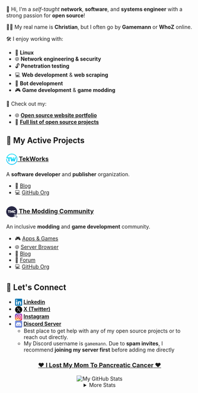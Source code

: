 👋 Hi, I'm a *self-taught* **network**, **software**, and **systems engineer** with a strong passion for **open source**!

🙋‍♂️ My real name is **Christian**, but I often go by **Gamemann** or **WhoZ** online.

🛠️ I enjoy working with:
- 🐧 **Linux**
- 🌐 **Network engineering & security**
- 🔓 **Penetration testing**
- 💻 **Web development** & **web scraping**
- 🤖 **Bot development**
- 🎮 **Game development** & **game modding**

📁 Check out my:
-  🌐 [**Open source website portfolio**](https://cdeacon.net)
-  📄 [**Full list of open source projects**](./projects.md)

## 🚀 My Active Projects
### [<img src="./images/tekworks.png" width="30px" height="30px" align="center" alt="TekWorks Icon" /> **TekWorks**](https://tekworks.net)
A **software developer** and **publisher** organization.

- 📝 [Blog](https://tekworks.net/blog)
- 💻 [GitHub Org](https://github.com/tek-works)

### [<img src="./images/tmc.png" width="30px" height="30px" align="center" alt="TMC Icon" /> **The Modding Community**](https://moddingcommunity.com)
An inclusive **modding** and **game development** community.

- 🎮 [Apps & Games](https://moddingcommunity.com/apps)
- 🌐 [Server Browser](https://moddingcommunity.com/servers)
- 📝 [Blog](https://blog.moddingcommunity.com)
- 💬 [Forum](https://forum.moddingcommunity.com)
- 💻 [GitHub Org](https://github.com/modcommunity)

## 🤝 Let's Connect
- <img src="./images/linkedin.png" width="19px" height="19px" align="center" alt="Linkedin Icon" /> [**Linkedin**](https://www.linkedin.com/in/christiandeacon/)
- <img src="./images/x.png" width="19px" height="19px" align="center" alt="X (Twitter) Icon" /> [**X (Twitter)**](https://x.com/ChristianDeacon)
- <img src="./images/instagram.png" width="19px" height="19px" align="center" alt="Instagram Icon" /> [**Instagram**](https://www.instagram.com/cdeaconado/)
- <img src="./images/discord.png" width="19px" height="19px" align="center" alt="Discord Icon" /> [**Discord Server**](https://discord.deaconn.net/)
  * Best place to get help with any of my open source projects or to reach out directly.
  * My Discord username is `gamemann`. Due to **spam invites**, I recommend **joining my server first** before adding me directly

<div align="center">

  ### [❤️ **I Lost My Mom To Pancreatic Cancer** ❤️](https://github.com/gamemann/i-lost-my-mom-to-pancreatic-cancer)

  <img align="center" src="https://github-readme-stats.vercel.app/api?username=gamemann&count_private=true&include_all_commits=true&show_icons=true&theme=holi&custom_title=Stats" alt="My GitHub Stats" />

  <details>
    <summary>More Stats</summary>

  <img align="center" src="https://github-readme-stats.vercel.app/api/wakatime?username=gamemann&theme=holi" alt="My GitHub Time Stats" />
  </details>
</div>
